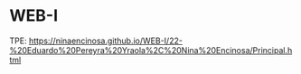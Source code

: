 # WEB-I

TPE: https://ninaencinosa.github.io/WEB-I/22-%20Eduardo%20Pereyra%20Yraola%2C%20Nina%20Encinosa/Principal.html
